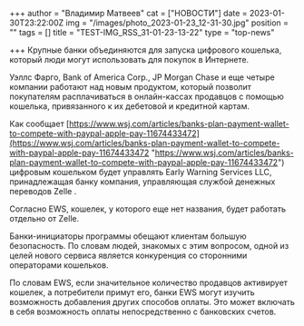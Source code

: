 +++
author = "Владимир Матвеев"
cat = ["НОВОСТИ"]
date = 2023-01-30T23:22:00Z
img = "/images/photo_2023-01-23_12-31-30.jpg"
position = ""
tags = []
title = "TEST-IMG_RSS_31-01-23-13-22"
type = "top-news"

+++
Крупные банки объединяются для запуска цифрового кошелька, который люди могут использовать для покупок в Интернете.

Уэллс Фарго, Bank of America Corp., JP Morgan Chase и еще четыре компании работают над новым продуктом, который позволит покупателям расплачиваться в онлайн-кассах продавцов с помощью кошелька, привязанного к их дебетовой и кредитной картам.

Как сообщает  [https://www.wsj.com/articles/banks-plan-payment-wallet-to-compete-with-paypal-apple-pay-11674433472](https://www.wsj.com/articles/banks-plan-payment-wallet-to-compete-with-paypal-apple-pay-11674433472 "https://www.wsj.com/articles/banks-plan-payment-wallet-to-compete-with-paypal-apple-pay-11674433472") цифровым кошельком будет управлять Early Warning Services LLC, принадлежащая банку компания, управляющая службой денежных переводов Zelle .

Согласно EWS, кошелек, у которого еще нет названия, будет работать отдельно от Zelle.

Банки-инициаторы программы обещают клиентам большую безопасность. По словам людей, знакомых с этим вопросом, одной из целей нового сервиса является конкуренция со сторонними операторами кошельков.

По словам EWS, если значительное количество продавцов активирует кошелек, а потребители примут его, банки EWS могут изучить возможность добавления других способов оплаты. Это может включать в себя возможность оплаты непосредственно с банковских счетов.